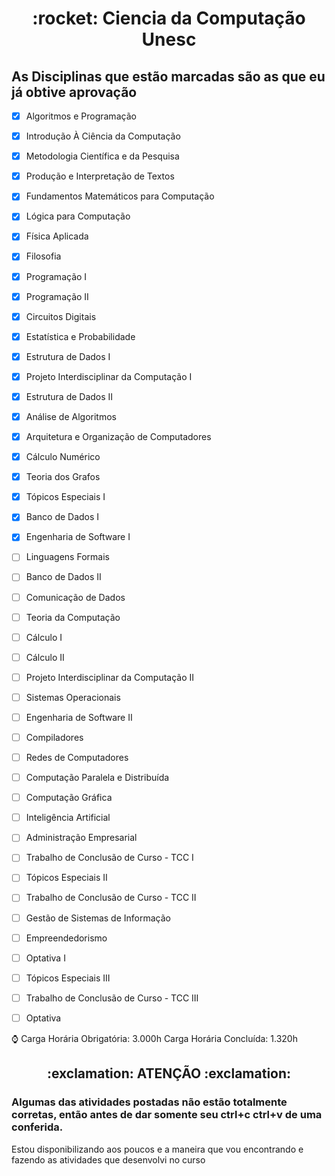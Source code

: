<h1 align="center">
    :rocket: Ciencia da Computação Unesc
</h1>

## As Disciplinas que estão marcadas são as que eu já obtive aprovação

- [X] Algoritmos e Programação
- [X] Introdução À Ciência da Computação
- [X] Metodologia Científica e da Pesquisa
- [X] Produção e Interpretação de Textos
- [X] Fundamentos Matemáticos para Computação
- [X] Lógica para Computação
- [X] Física Aplicada
- [X] Filosofia
- [X] Programação I
- [X] Programação II
- [X] Circuitos Digitais
- [X] Estatística e Probabilidade
- [X] Estrutura de Dados I
- [X] Projeto Interdisciplinar da Computação I
- [X] Estrutura de Dados II
- [X] Análise de Algoritmos
- [X] Arquitetura e Organização de Computadores
- [X] Cálculo Numérico
- [X] Teoria dos Grafos
- [X] Tópicos Especiais I
- [X] Banco de Dados I
- [X] Engenharia de Software I
- [ ] Linguagens Formais
- [ ] Banco de Dados II
- [ ] Comunicação de Dados
- [ ] Teoria da Computação
- [ ] Cálculo I
- [ ] Cálculo II
- [ ] Projeto Interdisciplinar da Computação II
- [ ] Sistemas Operacionais
- [ ] Engenharia de Software II
- [ ] Compiladores
- [ ] Redes de Computadores
- [ ] Computação Paralela e Distribuída
- [ ] Computação Gráfica
- [ ] Inteligência Artificial
- [ ] Administração Empresarial
- [ ] Trabalho de Conclusão de Curso - TCC I
- [ ] Tópicos Especiais II
- [ ] Trabalho de Conclusão de Curso - TCC II
- [ ] Gestão de Sistemas de Informação
- [ ] Empreendedorismo
- [ ] Optativa I
- [ ] Tópicos Especiais III
- [ ] Trabalho de Conclusão de Curso - TCC III
- [ ] Optativa


:watch: Carga Horária Obrigatória: 3.000h Carga Horária Concluída: 1.320h

<h2 align="center">
 :exclamation: ATENÇÃO :exclamation:
</h2>

### Algumas das atividades postadas não estão totalmente corretas, então antes de dar somente seu ctrl+c ctrl+v de uma conferida.



Estou disponibilizando aos poucos e a maneira que vou encontrando e fazendo as atividades que desenvolvi no curso
